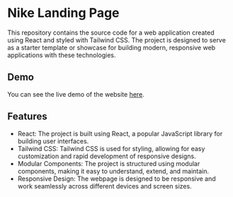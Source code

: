 # Nike Landing Page

This repository contains the source code for a web application created using React and styled with Tailwind CSS. The project is designed to serve as a starter template or showcase for building modern, responsive web applications with these technologies.

## Demo
You can see the live demo of the website [here](https://nike-webpage.netlify.app/).

## Features
* React: The project is built using React, a popular JavaScript library for building user interfaces.
* Tailwind CSS: Tailwind CSS is used for styling, allowing for easy customization and rapid development of responsive designs.
* Modular Components: The project is structured using modular components, making it easy to understand, extend, and maintain.
* Responsive Design: The webpage is designed to be responsive and work seamlessly across different devices and screen sizes.
